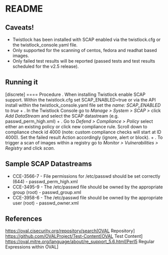 # README
## Caveats!
* Twistlock has been installed with SCAP enabled via the twistlock.cfg or the twistlock_console.yaml file.
* Only supported for the scanning of centos, fedora and readhat based images.
* Only failed test results will be reported (passed tests and test results scheduled for the v2.5 release).

## Running it
[discrete]
==== Procedure
. When installing Twistlock enable SCAP support. Within the twistlock.cfg set SCAP_ENABLED=true or via the API install within the twistlock_console.yaml file set the _name: SCAP_ENABLED_ to _true_
+
. In the Twistlock Console go to _*Manage > System > SCAP >*_ click _*Add DataStream*_ and select the SCAP datastream (e.g. passwd_perm_high.xml)
+
. Go to _*Defend > Compliance > Policy*_ select either an existing policy or click new compliance rule.
Scroll down to compliance check id 4000 (note: custom compliance checks will start at ID 4000).
Set the failed result Action accordingly (ignore, alert or block).
+
. To trigger a scan of images within a registry go to _*Monitor > Vulnerabilities > Registry*_ and click _*scan*_.

## Sample SCAP Datastreams
* CCE-3566-7 - File permissions for /etc/passwd should be set correctly (644) - passwd_perm_high.xml
* CCE-3495-9 - The /etc/passwd file should be owned by the appropriate group (root) - passwd_group.xml
* CCE-3958-6 - The /etc/passwd file should be owned by the appropriate user (root) - passwd_owner.xml

## References
https://oval.cisecurity.org/repository/search[OVAL Repository]
https://github.com/OVALProject/Test-Content[OVAL Test Content]
https://oval.mitre.org/language/about/re_support_5.6.html[Perl5 Regular Expressions within OVAL]
